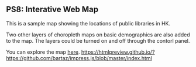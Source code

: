 ## PS8: Interative Web Map

This is a sample map showing the locations of public libraries in HK.

Two other layers of choropleth maps on basic demographics are also added to the map. The layers could be turned on and off through the contorl panel.

You can explore the map [here](HK_libraries.html).
https://htmlpreview.github.io/?https://github.com/bartaz/impress.js/blob/master/index.html
